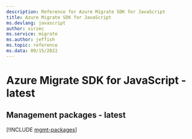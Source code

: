 ```yaml
---
description: Reference for Azure Migrate SDK for JavaScript
title: Azure Migrate SDK for JavaScript
ms.devlang: javascript
author: xirzec
ms.service: migrate
ms.author: jeffish
ms.topic: reference
ms.data: 09/15/2022
---
```

# Azure Migrate SDK for JavaScript - latest

## Management packages - latest
[!INCLUDE [mgmt-packages](migrate-mgmt-index.md)]